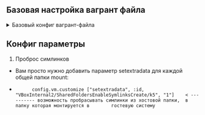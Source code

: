 
##                                                              Базовая настройка вагрант файла

<details>
                        <summary> Базовый конфиг вагрант-файла </summary>
                        
        Vagrant.configure("2") do |config|
                config.vm.box = "ashum1976/centos7_kernel_5.10"        <------ Образ в vagrantclouds
                config.vm.synced_folder ".", "/vagrant", disabled: true     <--- отключаем проброс папки "./" с хостовой системы в гостевую ( "/vagrant" ) для всех создаваемых машин
                config.vm.synced_folder "./sync_data", "/home/vagrant/mnt"   <---- пробрасываем в гостевую систему, в папку "/home/vagrant/mnt",  папку "./sync_data" с хостовой системы
                        
    # Провижинг, выполнение команд после запуска машины     
                config.vm.provision "shell", inline: <<-SHELL    <----- провижинг, выполнение команд после запуска машины, в данном случае в shell. можно подцепить скрипт
                        mkdir -p ~root/.ssh
                        cp ~vagrant/.ssh/auth* ~root/.ssh
                    #  yum install -y redhat-lsb-core rpmdevtools rpm-build createrepo yum-utils wget
                    #  /vagrant/bash_rpm.sh
                SHELL
                
        end

</details>






##                                                              Конфиг параметры


1.   Проброс симлинков

-   Вам просто нужно добавить параметр setextradata для каждой общей папки mount:

*           config.vm.customize ["setextradata", :id, "VBoxInternal2/SharedFoldersEnableSymlinksCreate/k5", "1"]    < ---------- возможность пробрасывать симлинки из хостовой папки,  в папку которая монтируется в        гостевую систему

